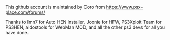 This github account is maintained by Coro from https://www.psx-place.com/forums/

Thanks to lmn7 for Auto HEN Installer, Joonie for HFW, PS3Xploit Team for PS3HEN, aldostools for WebMan MOD, and all the other ps3 devs for all you have done.
